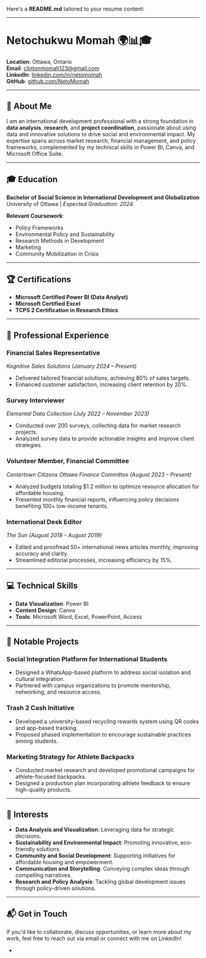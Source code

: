 Here's a **README.md** tailored to your resume content:

---

# Netochukwu Momah 🌍📊🎓  

**Location**: Ottawa, Ontario  
**Email**: [clintonmomah123@gmail.com](mailto:clintonmomah123@gmail.com)  
**LinkedIn**: [linkedin.com/in/netomomah](https://www.linkedin.com/in/netomomah)  
**GitHub**: [github.com/NetoMomah](https://github.com/NetoMomah)  

---

## 📝 About Me  

I am an international development professional with a strong foundation in **data analysis**, **research**, and **project coordination**, passionate about using data and innovative solutions to drive social and environmental impact. My expertise spans across market research, financial management, and policy frameworks, complemented by my technical skills in Power BI, Canva, and Microsoft Office Suite.  

---

## 🎓 Education  

**Bachelor of Social Science in International Development and Globalization**  
University of Ottawa | *Expected Graduation: 2024*  

**Relevant Coursework**:  
- Policy Frameworks  
- Environmental Policy and Sustainability  
- Research Methods in Development  
- Marketing  
- Community Mobilization in Crisis  

---

## 🏆 Certifications  

- **Microsoft Certified Power BI (Data Analyst)**  
- **Microsoft Certified Excel**  
- **TCPS 2 Certification in Research Ethics**  

---

## 💼 Professional Experience  

### **Financial Sales Representative**  
*Kognitive Sales Solutions (January 2024 – Present)*  
- Delivered tailored financial solutions, achieving 80% of sales targets.  
- Enhanced customer satisfaction, increasing client retention by 20%.  

### **Survey Interviewer**  
*Elemental Data Collection (July 2022 – November 2023)*  
- Conducted over 200 surveys, collecting data for market research projects.  
- Analyzed survey data to provide actionable insights and improve client strategies.  

### **Volunteer Member, Financial Committee**  
*Centertown Citizens Ottawa Finance Committee (August 2023 – Present)*  
- Analyzed budgets totaling $1.2 million to optimize resource allocation for affordable housing.  
- Presented monthly financial reports, influencing policy decisions benefiting 100+ low-income tenants.  

### **International Desk Editor**  
*The Sun (August 2018 – August 2019)*  
- Edited and proofread 50+ international news articles monthly, improving accuracy and clarity.  
- Streamlined editorial processes, increasing efficiency by 15%.  

---

## 💻 Technical Skills  

- **Data Visualization**: Power BI  
- **Content Design**: Canva  
- **Tools**: Microsoft Word, Excel, PowerPoint, Access  

---

## 📂 Notable Projects  

### **Social Integration Platform for International Students**  
- Designed a WhatsApp-based platform to address social isolation and cultural integration.  
- Partnered with campus organizations to promote mentorship, networking, and resource access.  

### **Trash 2 Cash Initiative**  
- Developed a university-based recycling rewards system using QR codes and app-based tracking.  
- Proposed phased implementation to encourage sustainable practices among students.  

### **Marketing Strategy for Athlete Backpacks**  
- Conducted market research and developed promotional campaigns for athlete-focused backpacks.  
- Designed a production plan incorporating athlete feedback to ensure high-quality products.  

---

## 🌱 Interests  

- **Data Analysis and Visualization**: Leveraging data for strategic decisions.  
- **Sustainability and Environmental Impact**: Promoting innovative, eco-friendly solutions.  
- **Community and Social Development**: Supporting initiatives for affordable housing and empowerment.  
- **Communication and Storytelling**: Conveying complex ideas through compelling narratives.  
- **Research and Policy Analysis**: Tackling global development issues through policy-driven solutions.  

---

## 📬 Get in Touch  

If you'd like to collaborate, discuss opportunities, or learn more about my work, feel free to reach out via email or connect with me on LinkedIn!  

-
